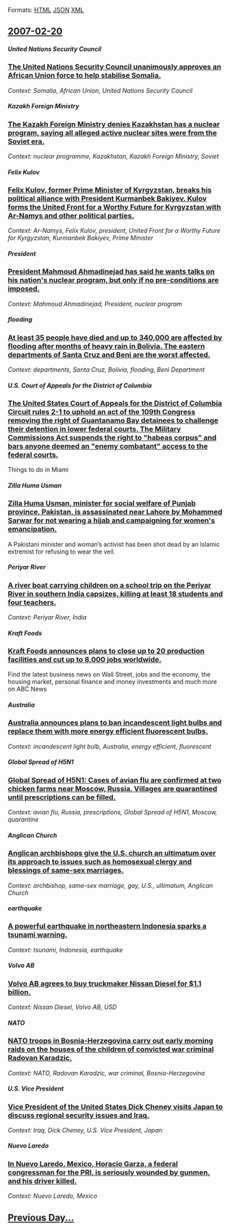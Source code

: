 
Formats: [HTML](2007/02/20/index.html)  [JSON](2007/02/20/index.json)  [XML](2007/02/20/index.xml)  

## [2007-02-20](/news/2007/02/20/index.md)

##### United Nations Security Council
### [ The United Nations Security Council unanimously approves an African Union force to help stabilise Somalia. ](/news/2007/02/20/the-united-nations-security-council-unanimously-approves-an-african-union-force-to-help-stabilise-somalia.md)
_Context: Somalia, African Union, United Nations Security Council_

##### Kazakh Foreign Ministry
### [ The Kazakh Foreign Ministry denies Kazakhstan has a nuclear program, saying all alleged active nuclear sites were from the Soviet era. ](/news/2007/02/20/the-kazakh-foreign-ministry-denies-kazakhstan-has-a-nuclear-program-saying-all-alleged-active-nuclear-sites-were-from-the-soviet-era.md)
_Context: nuclear programme, Kazakhstan, Kazakh Foreign Ministry, Soviet_

##### Felix Kulov
### [ Felix Kulov, former Prime Minister of Kyrgyzstan, breaks his political alliance with President Kurmanbek Bakiyev. Kulov forms the United Front for a Worthy Future for Kyrgyzstan with Ar-Namys and other political parties. ](/news/2007/02/20/felix-kulov-former-prime-minister-of-kyrgyzstan-breaks-his-political-alliance-with-president-kurmanbek-bakiyev-kulov-forms-the-united-fr.md)
_Context: Ar-Namys, Felix Kulov, president, United Front for a Worthy Future for Kyrgyzstan, Kurmanbek Bakiyev, Prime Minister_

##### President
### [ President Mahmoud Ahmadinejad has said he wants talks on his nation's nuclear program, but only if no pre-conditions are imposed. ](/news/2007/02/20/president-mahmoud-ahmadinejad-has-said-he-wants-talks-on-his-nation-s-nuclear-program-but-only-if-no-pre-conditions-are-imposed.md)
_Context: Mahmoud Ahmadinejad, President, nuclear program_

##### flooding
### [ At least 35 people have died and up to 340,000 are affected by flooding after months of heavy rain in Bolivia. The eastern departments of Santa Cruz and Beni are the worst affected. ](/news/2007/02/20/at-least-35-people-have-died-and-up-to-340-000-are-affected-by-flooding-after-months-of-heavy-rain-in-bolivia-the-eastern-departments-of-s.md)
_Context: departments, Santa Cruz, Bolivia, flooding, Beni Department_

##### U.S. Court of Appeals for the District of Columbia
### [ The United States Court of Appeals for the District of Columbia Circuit rules 2-1 to uphold an act of the 109th Congress removing the right of Guantanamo Bay detainees to challenge their detention in lower federal courts. The Military Commissions Act suspends the right to "habeas corpus" and bars anyone deemed an "enemy combatant" access to the federal courts. ](/news/2007/02/20/the-united-states-court-of-appeals-for-the-district-of-columbia-circuit-rules-2-1-to-uphold-an-act-of-the-109th-congress-removing-the-right.md)
Things to do in Miami

##### Zilla Huma Usman
### [ Zilla Huma Usman, minister for social welfare of Punjab province, Pakistan, is assassinated near Lahore by Mohammed Sarwar for not wearing a hijab and campaigning for women's emancipation. ](/news/2007/02/20/zilla-huma-usman-minister-for-social-welfare-of-punjab-province-pakistan-is-assassinated-near-lahore-by-mohammed-sarwar-for-not-wearing.md)
A Pakistani minister and woman’s activist has been shot dead by an Islamic extremist for refusing to wear the veil.

##### Periyar River
### [ A river boat carrying children on a school trip on the Periyar River in southern India capsizes, killing at least 18 students and four teachers. ](/news/2007/02/20/a-river-boat-carrying-children-on-a-school-trip-on-the-periyar-river-in-southern-india-capsizes-killing-at-least-18-students-and-four-teac.md)
_Context: Periyar River, India_

##### Kraft Foods
### [ Kraft Foods announces plans to close up to 20 production facilities and cut up to 8,000 jobs worldwide. ](/news/2007/02/20/kraft-foods-announces-plans-to-close-up-to-20-production-facilities-and-cut-up-to-8-000-jobs-worldwide.md)
Find the latest business news on Wall Street, jobs and the economy, the housing market, personal finance and money investments and much more on ABC News

##### Australia
### [ Australia announces plans to ban incandescent light bulbs and replace them with more energy efficient fluorescent bulbs. ](/news/2007/02/20/australia-announces-plans-to-ban-incandescent-light-bulbs-and-replace-them-with-more-energy-efficient-fluorescent-bulbs.md)
_Context: incandescent light bulb, Australia, energy efficient, fluorescent_

##### Global Spread of H5N1
### [ Global Spread of H5N1: Cases of avian flu are confirmed at two chicken farms near Moscow, Russia. Villages are quarantined until prescriptions can be filled. ](/news/2007/02/20/global-spread-of-h5n1-cases-of-avian-flu-are-confirmed-at-two-chicken-farms-near-moscow-russia-villages-are-quarantined-until-prescripti.md)
_Context: avian flu, Russia, prescriptions, Global Spread of H5N1, Moscow, quarantine_

##### Anglican Church
### [ Anglican archbishops give the U.S. church an ultimatum over its approach to issues such as homosexual clergy and blessings of same-sex marriages. ](/news/2007/02/20/anglican-archbishops-give-the-u-s-church-an-ultimatum-over-its-approach-to-issues-such-as-homosexual-clergy-and-blessings-of-same-sex-marr.md)
_Context: archbishop, same-sex marriage, gay, U.S., ultimatum, Anglican Church_

##### earthquake
### [ A powerful earthquake in northeastern Indonesia sparks a tsunami warning. ](/news/2007/02/20/a-powerful-earthquake-in-northeastern-indonesia-sparks-a-tsunami-warning.md)
_Context: tsunami, Indonesia, earthquake_

##### Volvo AB
### [ Volvo AB agrees to buy truckmaker Nissan Diesel for $1.1 billion. ](/news/2007/02/20/volvo-ab-agrees-to-buy-truckmaker-nissan-diesel-for-1-1-billion.md)
_Context: Nissan Diesel, Volvo AB, USD_

##### NATO
### [ NATO troops in Bosnia-Herzegovina carry out early morning raids on the houses of the children of convicted war criminal Radovan Karadzic. ](/news/2007/02/20/nato-troops-in-bosnia-herzegovina-carry-out-early-morning-raids-on-the-houses-of-the-children-of-convicted-war-criminal-radovan-karada3-4ia.md)
_Context: NATO, Radovan Karadzic, war criminal, Bosnia-Herzegovina_

##### U.S. Vice President
### [ Vice President of the United States Dick Cheney visits Japan to discuss regional security issues and Iraq. ](/news/2007/02/20/vice-president-of-the-united-states-dick-cheney-visits-japan-to-discuss-regional-security-issues-and-iraq.md)
_Context: Iraq, Dick Cheney, U.S. Vice President, Japan_

##### Nuevo Laredo
### [ In Nuevo Laredo, Mexico, Horacio Garza, a federal congressman for the PRI, is seriously wounded by gunmen, and his driver killed. ](/news/2007/02/20/in-nuevo-laredo-mexico-horacio-garza-a-federal-congressman-for-the-pri-is-seriously-wounded-by-gunmen-and-his-driver-killed.md)
_Context: Nuevo Laredo, Mexico_

## [Previous Day...](/news/2007/02/19/index.md)

